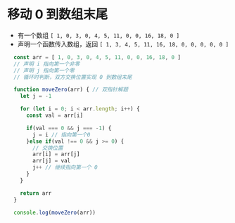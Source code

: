 # 移动 0 到数组末尾
- 有一个数组 `[ 1, 0, 3, 0, 4, 5, 11, 0, 0, 16, 18, 0 ]`
- 声明一个函数传入数组，返回 `[ 1, 3, 4, 5, 11, 16, 18, 0, 0, 0, 0, 0 ]`

```js
  const arr = [ 1, 0, 3, 0, 4, 5, 11, 0, 0, 16, 18, 0 ]
  // 声明 i 指向第一个非零
  // 声明 j 指向第一个零
  // 循环时判断，双方交换位置实现 0 到数组末尾

  function moveZero(arr) { // 双指针解题
    let j = -1

    for (let i = 0; i < arr.length; i++) {
      const val = arr[i]

      if(val === 0 && j === -1) {
        j = i // 指向第一个0
      }else if(val !== 0 && j >= 0) {
        // 交换位置
        arr[i] = arr[j]
        arr[j] = val
        j++ // 继续指向第一个 0
      }
    }

    return arr
  }

  console.log(moveZero(arr))
```